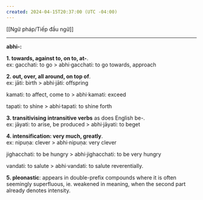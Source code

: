 ```yaml
---
created: 2024-04-15T20:37:00 (UTC -04:00)
---
```

[[Ngữ pháp/Tiếp đầu ngữ]]

---
**abhi-:**

**1. towards, against to, on to, at-**.  
ex: gacchati: to go > abhi·gacchati: to go towards, approach

**2. out, over, all around, on top of**.  
ex: jāti: birth > abhi·jāti: offspring

kamati: to affect, come to > abhi·kamati: exceed

tapati: to shine > abhi·tapati: to shine forth

**3. transitivising intransitive verbs** as does English be-.  
ex: jāyati: to arise, be produced > abhi·jāyati: to beget

**4. intensification: very much, greatly**.  
ex: nipuṇa: clever > abhi·nipuṇa: very clever

jighacchati: to be hungry > abhi·jighacchati: to be very hungry

vandati: to salute > abhi·vandati: to salute reverentially.

**5. pleonastic**: appears in double-prefix compounds where it is often seemingly superfluous, ie. weakened in meaning, when the second part already denotes intensity. 